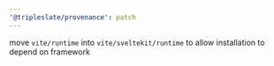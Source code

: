 ```yaml
---
'@tripleslate/provenance': patch
---
```


move `vite/runtime` into `vite/sveltekit/runtime` to allow installation to depend on framework
